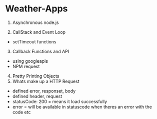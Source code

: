 # Weather-Apps

1. Asynchronous node.js

2.  CallStack and Event Loop
*  setTimeout functions

3.  Callback Functions and API
*  using googleapis
 *  NPM request
4. Pretty Printing Objects
5. Whats make up a HTTP Request
* defined error, responset, body
* defined header, request
* statusCode: 200 = means it load successfully
* error = will be available in statuscode when theres an error with the code etc
